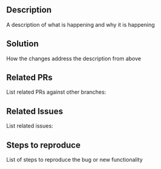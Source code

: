 ## Description
A description of what is happening and why it is happening


## Solution
How the changes address the description from above


## Related PRs
List related PRs against other branches:


## Related Issues
List related issues:


## Steps to reproduce
List of steps to reproduce the bug or new functionality

